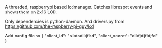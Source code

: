 A threaded, raspberrypi based lcdmanager. Catches librespot events and shows them on 2x16 LCD. 

Only dependencies is python-daemon. And drivers.py from https://github.com/the-raspberry-pi-guy/lcd 

Add config file as
   { 
      "client_id": "slkdsdlkjflsd",
      "client_secret": "dlkfjdljfldjfd"
   }
